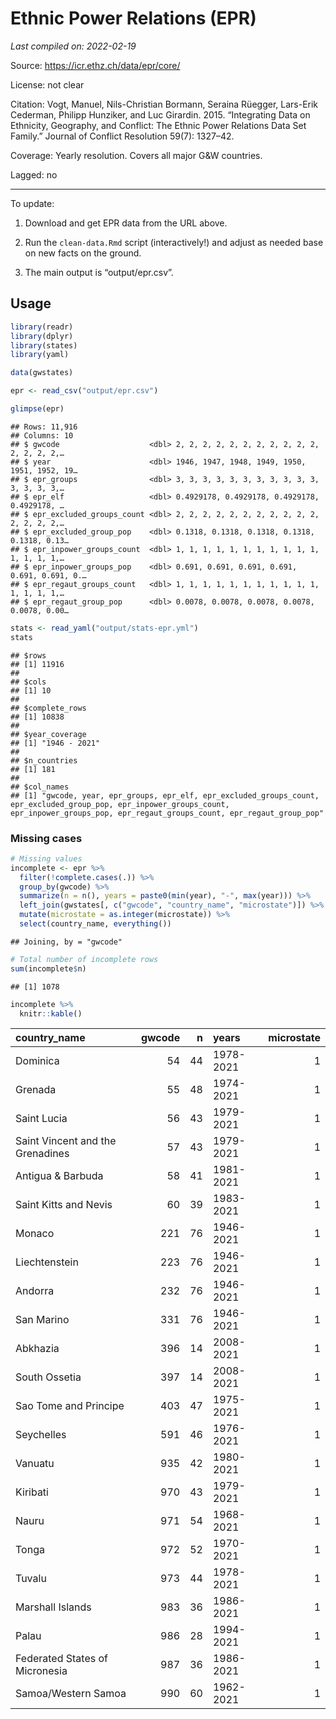 Ethnic Power Relations (EPR)
================

*Last compiled on: 2022-02-19*

Source: <https://icr.ethz.ch/data/epr/core/>

License: not clear

Citation: Vogt, Manuel, Nils-Christian Bormann, Seraina Rüegger,
Lars-Erik Cederman, Philipp Hunziker, and Luc Girardin. 2015.
“Integrating Data on Ethnicity, Geography, and Conflict: The Ethnic
Power Relations Data Set Family.” Journal of Conflict Resolution 59(7):
1327–42.

Coverage: Yearly resolution. Covers all major G&W countries.

Lagged: no

------------------------------------------------------------------------

To update:

1.  Download and get EPR data from the URL above.

2.  Run the `clean-data.Rmd` script (interactively!) and adjust as
    needed base on new facts on the ground.

3.  The main output is “output/epr.csv”.

## Usage

``` r
library(readr)
library(dplyr)
library(states)
library(yaml)

data(gwstates)

epr <- read_csv("output/epr.csv")

glimpse(epr)
```

    ## Rows: 11,916
    ## Columns: 10
    ## $ gwcode                    <dbl> 2, 2, 2, 2, 2, 2, 2, 2, 2, 2, 2, 2, 2, 2, 2,…
    ## $ year                      <dbl> 1946, 1947, 1948, 1949, 1950, 1951, 1952, 19…
    ## $ epr_groups                <dbl> 3, 3, 3, 3, 3, 3, 3, 3, 3, 3, 3, 3, 3, 3, 3,…
    ## $ epr_elf                   <dbl> 0.4929178, 0.4929178, 0.4929178, 0.4929178, …
    ## $ epr_excluded_groups_count <dbl> 2, 2, 2, 2, 2, 2, 2, 2, 2, 2, 2, 2, 2, 2, 2,…
    ## $ epr_excluded_group_pop    <dbl> 0.1318, 0.1318, 0.1318, 0.1318, 0.1318, 0.13…
    ## $ epr_inpower_groups_count  <dbl> 1, 1, 1, 1, 1, 1, 1, 1, 1, 1, 1, 1, 1, 1, 1,…
    ## $ epr_inpower_groups_pop    <dbl> 0.691, 0.691, 0.691, 0.691, 0.691, 0.691, 0.…
    ## $ epr_regaut_groups_count   <dbl> 1, 1, 1, 1, 1, 1, 1, 1, 1, 1, 1, 1, 1, 1, 1,…
    ## $ epr_regaut_group_pop      <dbl> 0.0078, 0.0078, 0.0078, 0.0078, 0.0078, 0.00…

``` r
stats <- read_yaml("output/stats-epr.yml")
stats
```

    ## $rows
    ## [1] 11916
    ## 
    ## $cols
    ## [1] 10
    ## 
    ## $complete_rows
    ## [1] 10838
    ## 
    ## $year_coverage
    ## [1] "1946 - 2021"
    ## 
    ## $n_countries
    ## [1] 181
    ## 
    ## $col_names
    ## [1] "gwcode, year, epr_groups, epr_elf, epr_excluded_groups_count, epr_excluded_group_pop, epr_inpower_groups_count, epr_inpower_groups_pop, epr_regaut_groups_count, epr_regaut_group_pop"

### Missing cases

``` r
# Missing values
incomplete <- epr %>% 
  filter(!complete.cases(.)) %>%
  group_by(gwcode) %>%
  summarize(n = n(), years = paste0(min(year), "-", max(year))) %>%
  left_join(gwstates[, c("gwcode", "country_name", "microstate")]) %>%
  mutate(microstate = as.integer(microstate)) %>%
  select(country_name, everything()) 
```

    ## Joining, by = "gwcode"

``` r
# Total number of incomplete rows
sum(incomplete$n)
```

    ## [1] 1078

``` r
incomplete %>%
  knitr::kable()
```

| country_name                     | gwcode |   n | years     | microstate |
|:---------------------------------|-------:|----:|:----------|-----------:|
| Dominica                         |     54 |  44 | 1978-2021 |          1 |
| Grenada                          |     55 |  48 | 1974-2021 |          1 |
| Saint Lucia                      |     56 |  43 | 1979-2021 |          1 |
| Saint Vincent and the Grenadines |     57 |  43 | 1979-2021 |          1 |
| Antigua & Barbuda                |     58 |  41 | 1981-2021 |          1 |
| Saint Kitts and Nevis            |     60 |  39 | 1983-2021 |          1 |
| Monaco                           |    221 |  76 | 1946-2021 |          1 |
| Liechtenstein                    |    223 |  76 | 1946-2021 |          1 |
| Andorra                          |    232 |  76 | 1946-2021 |          1 |
| San Marino                       |    331 |  76 | 1946-2021 |          1 |
| Abkhazia                         |    396 |  14 | 2008-2021 |          1 |
| South Ossetia                    |    397 |  14 | 2008-2021 |          1 |
| Sao Tome and Principe            |    403 |  47 | 1975-2021 |          1 |
| Seychelles                       |    591 |  46 | 1976-2021 |          1 |
| Vanuatu                          |    935 |  42 | 1980-2021 |          1 |
| Kiribati                         |    970 |  43 | 1979-2021 |          1 |
| Nauru                            |    971 |  54 | 1968-2021 |          1 |
| Tonga                            |    972 |  52 | 1970-2021 |          1 |
| Tuvalu                           |    973 |  44 | 1978-2021 |          1 |
| Marshall Islands                 |    983 |  36 | 1986-2021 |          1 |
| Palau                            |    986 |  28 | 1994-2021 |          1 |
| Federated States of Micronesia   |    987 |  36 | 1986-2021 |          1 |
| Samoa/Western Samoa              |    990 |  60 | 1962-2021 |          1 |
